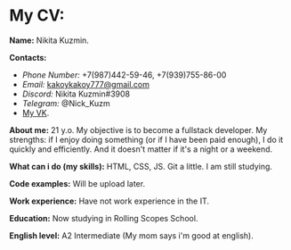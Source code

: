 # My CV:

**Name:** Nikita Kuzmin.

**Contacts:** 

* *Phone Number:* +7(987)442-59-46, +7(939)755-86-00
* *Email:* kakoykakoy777@gmail.com 
* *Discord:* Nikita Kuzmin#3908
* *Telegram:* @Nick_Kuzm  
*  [My VK](vk.com/nikita_kuzmin_163).

**About me:** 21 y.o. My objective is to become a fullstack developer. My strengths: if I enjoy doing something (or if I have been paid enough), I do it quickly and efficiently. Аnd it doesn't matter if it's a night or a weekend.  

**What can i do (my skills):** HTML, CSS, JS. Git a little. I am still studying. 

**Code examples:** Will be upload later. 

**Work experience:** Have not work experience in the IT.

**Education:** Now studying in Rolling Scopes School.

**English level:** A2 Intermediate (My mom says i'm good at english).
